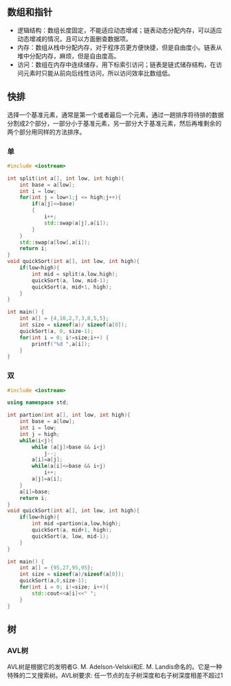 ## 数组和指针
- 逻辑结构：数组长度固定，不能适应动态增减；链表动态分配内存，可以适应动态增减的情况，且可以方面删查数据项。
- 内存：数组从栈中分配内存，对于程序员更方便快捷，但是自由度小。链表从堆中分配内存，麻烦，但是自由度高。
- 访问：数组在内存中连续储存，用下标索引访问；链表是链式储存结构，在访问元素时只能从前向后线性访问，所以访问效率比数组低。

## 快排
选择一个基准元素，通常是第一个或者最后一个元素，通过一趟排序将待排的数据分割成2个部分，一部分小于基准元素，另一部分大于基准元素，然后再堆剩余的两个部分用同样的方法排序。

### 单
```c++
#include <iostream>

int split(int a[], int low, int high){
    int base = a[low];
    int i = low;
    for(int j = low+1;j <= high;j++){
        if(a[j]<=base)
        {
            i++;
            std::swap(a[j],a[i]);
        }
    }
    std::swap(a[low],a[i]);
    return i;
}
void quickSort(int a[], int low, int high){
    if(low<high){
        int mid = split(a,low,high);
        quickSort(a, low, mid-1);
        quickSort(a, mid+1, high);
    }
}

int main() {
    int a[] = {4,10,2,7,3,8,5,5};
    int size = sizeof(a)/ sizeof(a[0]);
    quickSort(a, 0, size-1);
    for(int i = 0; i!=size;i++) {
        printf("%d ",a[i]);
    }
}

```

### 双
```c++
#include <iostream>

using namespace std;

int partion(int a[], int low, int high){
    int base = a[low];
    int i = low;
    int j = high;
    while(i<j){
        while (a[j]>base && i<j)
            j--;
        a[i]=a[j];
        while(a[i]<=base && i<j)
            i++;
        a[j]=a[i];
    }
    a[i]=base;
    return i;
}
void quickSort(int a[], int low, int high){
    if(low<high){
        int mid =partion(a,low,high);
        quickSort(a, mid+1, high);
        quickSort(a, low, mid-1);
    }
}

int main() {
    int a[] = {95,27,95,95};
    int size = sizeof(a)/sizeof(a[0]);
    quickSort(a,0,size-1);
    for(int i = 0; i!=size; i++){
        std::cout<<a[i]<<" ";
    }
}

```

## 树

### AVL树
AVL树是根据它的发明者G. M. Adelson-Velskii和E. M. Landis命名的。它是一种特殊的二叉搜索树。AVL树要求: 任一节点的左子树深度和右子树深度相差不超过1